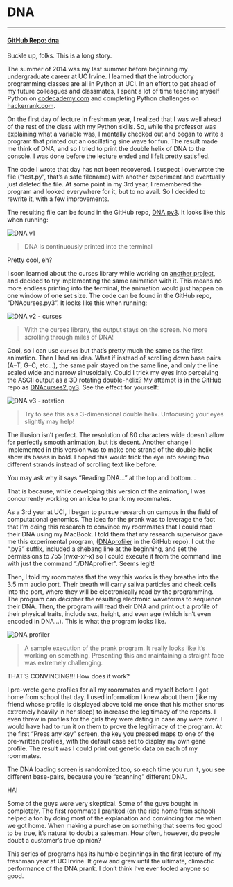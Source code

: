 # DNA

---

#### [GitHub Repo: dna](https://github.com/khalidelassaad/dna)

Buckle up, folks. This is a long story.

The summer of 2014 was my last summer before beginning my undergraduate career at UC Irvine. I learned that the introductory programming classes are all in Python at UCI. In an effort to get ahead of my future colleagues and classmates, I spent a lot of time teaching myself Python on [codecademy.com](https://www.codecademy.com/) and completing Python challenges on [hackerrank.com](http://hackerrank.com/).

On the first day of lecture in freshman year, I realized that I was well ahead of the rest of the class with my Python skills. So, while the professor was explaining what a variable was, I mentally checked out and began to write a program that printed out an oscillating sine wave for fun. The result made me think of DNA, and so I tried to print the double helix of DNA to the console. I was done before the lecture ended and I felt pretty satisfied.

The code I wrote that day has not been recovered. I suspect I overwrote the file (“test.py”, that’s a safe filename) with another experiment and eventually just deleted the file. At some point in my 3rd year, I remembered the program and looked everywhere for it, but to no avail. So I decided to rewrite it, with a few improvements.

The resulting file can be found in the GitHub repo, [DNA.py3](https://github.com/khalidelassaad/dna/blob/master/DNA.py3). It looks like this when running:

![DNA v1](../oldWebsiteContents/pics/dna.gif)

> DNA is continuously printed into the terminal

Pretty cool, eh?

I soon learned about the curses library while working on [another project](./simulated_ecology), and decided to try implementing the same animation with it. This means no more endless printing into the terminal, the animation would just happen on one window of one set size. The code can be found in the GitHub repo, “DNAcurses.py3”. It looks like this when running:

![DNA v2 - curses](../oldWebsiteContents/pics/dnacurses.gif)

> With the curses library, the output stays on the screen. No more scrolling through miles of DNA!

Cool, so I can use `curses` but that’s pretty much the same as the first animation. Then I had an idea. What if instead of scrolling down base pairs (A–T, G–C, etc…), the same pair stayed on the same line, and only the line scaled wide and narrow sinusoidally. Could I trick my eyes into perceiving the ASCII output as a 3D rotating double-helix? My attempt is in the GitHub repo as [DNAcurses2.py3](https://github.com/khalidelassaad/dna/blob/master/DNAcurses2.py3). See the effect for yourself:

![DNA v3 - rotation](../oldWebsiteContents/pics/dnacurses21.gif)

> Try to see this as a 3-dimensional double helix. Unfocusing your eyes slightly may help!

The illusion isn’t perfect. The resolution of 80 characters wide doesn’t allow for perfectly smooth animation, but it’s decent. Another change I implemented in this version was to make one strand of the double-helix show its bases in bold. I hoped this would trick the eye into seeing two different strands instead of scrolling text like before.

You may ask why it says “Reading DNA…” at the top and bottom…

That is because, while developing this version of the animation, I was concurrently working on an idea to prank my roommates.

As a 3rd year at UCI, I began to pursue research on campus in the field of computational genomics. The idea for the prank was to leverage the fact that I’m doing this research to convince my roommates that I could read their DNA using my MacBook. I told them that my research supervisor gave me this experimental program, ([DNAprofiler](https://github.com/khalidelassaad/dna/blob/master/DNAprofiler) in the GitHub repo). I cut the “.py3” suffix, included a shebang line at the beginning, and set the permissions to 755 (rwxr-xr-x) so I could execute it from the command line with just the command “./DNAprofiler”. Seems legit!

Then, I told my roommates that the way this works is they breathe into the 3.5 mm audio port. Their breath will carry saliva particles and cheek cells into the port, where they will be electronically read by the programming. The program can decipher the resulting electronic waveforms to sequence their DNA. Then, the program will read their DNA and print out a profile of their physical traits, include sex, height, and even age (which isn’t even encoded in DNA…). This is what the program looks like.

![DNA profiler](../oldWebsiteContents/pics/dnaprofiler.gif)

> A sample execution of the prank program. It really looks like it’s working on something. Presenting this and maintaining a straight face was extremely challenging.

THAT’S CONVINCING!!! How does it work?

I pre-wrote gene profiles for all my roommates and myself before I got home from school that day. I used information I knew about them (like my friend whose profile is displayed above told me once that his mother snores extremely heavily in her sleep) to increase the legitimacy of the reports. I even threw in profiles for the girls they were dating in case any were over. I would have had to run it on them to prove the legitimacy of the program. At the first “Press any key” screen, the key you pressed maps to one of the pre-written profiles, with the default case set to display my own gene profile. The result was I could print out genetic data on each of my roommates.

The DNA loading screen is randomized too, so each time you run it, you see different base-pairs, because you’re “scanning” different DNA.

HA!

Some of the guys were very skeptical. Some of the guys bought in completely. The first roommate I pranked (on the ride home from school) helped a ton by doing most of the explanation and convincing for me when we got home. When making a purchase on something that seems too good to be true, it’s natural to doubt a salesman. How often, however, do people doubt a customer’s true opinion?

This series of programs has its humble beginnings in the first lecture of my freshman year at UC Irvine. It grew and grew until the ultimate, climactic performance of the DNA prank. I don’t think I’ve ever fooled anyone so good.
